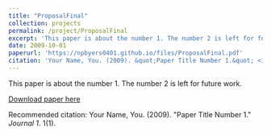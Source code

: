 ```yaml
---
title: "ProposalFinal"
collection: projects
permalink: /project/ProposalFinal
excerpt: 'This paper is about the number 1. The number 2 is left for future work.'
date: 2009-10-01
paperurl: 'https://npbyers0401.github.io/files/ProposalFinal.pdf'
citation: 'Your Name, You. (2009). &quot;Paper Title Number 1.&quot; <i>Journal 1</i>. 1(1).'
---
```

This paper is about the number 1. The number 2 is left for future work.

[Download paper here](https://npbyers0401.github.io/files/ProposalFinal.pdf)

Recommended citation: Your Name, You. (2009). "Paper Title Number 1." <i>Journal 1</i>. 1(1).
